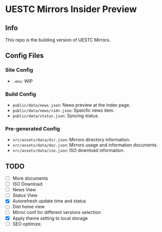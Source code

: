 # UESTC Mirrors Insider Preview

## Info

This repo is the building version of UESTC Mirrors.

## Config Files

### Site Config

- `.env`: WIP

### Build Config

- `public/data/news.json`: News preview at the index page.
- `public/data/news/<id>.json`: Speicfic news item.
- `public/data/status.json`: Syncing status.

### Pre-generated Config

- `src/assets/data/dir.json`: Mirrors directory information.
- `src/assets/data/doc.json`: Mirrors usage and information documents.
- `src/assets/data/iso.json`: ISO download information.

## TODO

- [ ] More documents
- [ ] ISO Download
- [ ] News View
- [ ] Status View
- [x] Autorefresh update time and status
- [ ] Dist home view
- [ ] Mirror conf for different versions selection
- [X] Apply theme setting to local storage
- [ ] SEO optimize.

